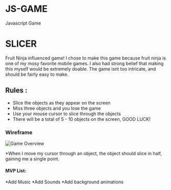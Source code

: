 # JS-GAME
Javascript Game

# SLICER
Fruit Ninja influenced game! I chose to make this game because fruit ninja is one of my mosy favorite mobile games. I also had strong belief that making this myself would be extremely doable. The game isnt too intricate, and should be fairly easy to make.


## Rules :
* Slice the objects as they appear on the screen
* Miss three objects and you lose the game
* Use your mouse cursor to slice through the objects
* There will be a total of 5 - 10 objects on the screen, GOOD LUCK!

### Wireframe
![Game Overview](/aww-board.png)


*When I move my cursor through an object, the object should slice in half, gaining me a single point.




#### MVP List:
*Add Music
*Add Sounds
*Add background animations
